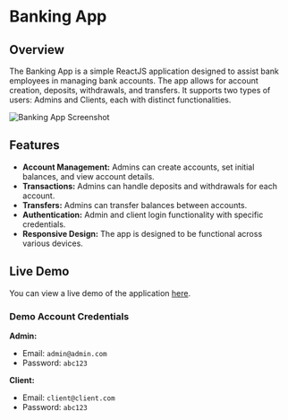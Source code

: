 # Banking App

## Overview

The Banking App is a simple ReactJS application designed to assist bank employees in managing bank accounts. The app allows for account creation, deposits, withdrawals, and transfers. It supports two types of users: Admins and Clients, each with distinct functionalities.

![Banking App Screenshot](https://github.com/RohitRajput021/Banking-App/raw/main/assets/screenshot.png)

## Features

- **Account Management:** Admins can create accounts, set initial balances, and view account details.
- **Transactions:** Admins can handle deposits and withdrawals for each account.
- **Transfers:** Admins can transfer balances between accounts.
- **Authentication:** Admin and client login functionality with specific credentials.
- **Responsive Design:** The app is designed to be functional across various devices.

## Live Demo

You can view a live demo of the application [here](https://your-live-demo-url.com).

### Demo Account Credentials

**Admin:**
- Email: `admin@admin.com`
- Password: `abc123`

**Client:**
- Email: `client@client.com`
- Password: `abc123`
